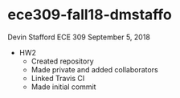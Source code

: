 # ece309-fall18-dmstaffo
Devin Stafford
ECE 309
September 5, 2018

* HW2
  * Created repository
  * Made private and added collaborators
  * Linked Travis CI
  * Made initial commit
